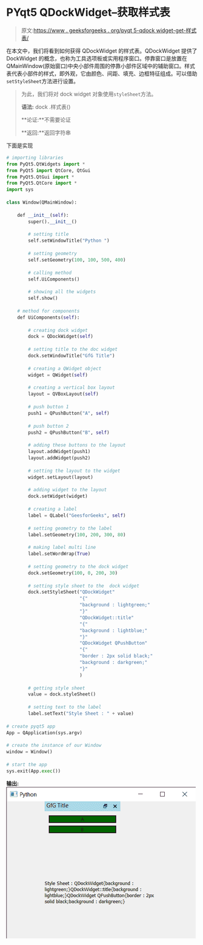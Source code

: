 # PYqt5 QDockWidget–获取样式表

> 原文:[https://www . geeksforgeeks . org/pyqt 5-qdock widget-get-样式表/](https://www.geeksforgeeks.org/pyqt5-qdockwidget-getting-style-sheet/)

在本文中，我们将看到如何获得 QDockWidget 的样式表。QDockWidget 提供了 DockWidget 的概念，也称为工具选项板或实用程序窗口。停靠窗口是放置在 QMainWindow(原始窗口)中央小部件周围的停靠小部件区域中的辅助窗口。样式表代表小部件的样式，即外观，它由颜色、间距、填充、边框特征组成。可以借助`setStyleSheet`方法进行设置。

> 为此，我们将对 dock widget 对象使用`styleSheet`方法。
> 
> **语法:** dock .样式表()
> 
> **论证:**不需要论证
> 
> **返回:**返回字符串

下面是实现

```py
# importing libraries
from PyQt5.QtWidgets import * 
from PyQt5 import QtCore, QtGui
from PyQt5.QtGui import * 
from PyQt5.QtCore import * 
import sys

class Window(QMainWindow):

    def __init__(self):
        super().__init__()

        # setting title
        self.setWindowTitle("Python ")

        # setting geometry
        self.setGeometry(100, 100, 500, 400)

        # calling method
        self.UiComponents()

        # showing all the widgets
        self.show()

    # method for components
    def UiComponents(self):

        # creating dock widget
        dock = QDockWidget(self)

        # setting title to the doc widget
        dock.setWindowTitle("GfG Title")

        # creating a QWidget object
        widget = QWidget(self)

        # creating a vertical box layout
        layout = QVBoxLayout(self)

        # push button 1
        push1 = QPushButton("A", self)

        # push button 2
        push2 = QPushButton("B", self)

        # adding these buttons to the layout
        layout.addWidget(push1)
        layout.addWidget(push2)

        # setting the layout to the widget
        widget.setLayout(layout)

        # adding widget to the layout
        dock.setWidget(widget)

        # creating a label
        label = QLabel("GeesforGeeks", self)

        # setting geometry to the label
        label.setGeometry(100, 200, 300, 80)

        # making label multi line
        label.setWordWrap(True)

        # setting geometry to the dock widget
        dock.setGeometry(100, 0, 200, 30)

        # setting style sheet to the  dock widget
        dock.setStyleSheet("QDockWidget"
                           "{"
                           "background : lightgreen;"
                           "}"
                           "QDockWidget::title"
                           "{"
                           "background : lightblue;"
                           "}"
                           "QDockWidget QPushButton"
                           "{"
                           "border : 2px solid black;"
                           "background : darkgreen;"
                           "}"
                           )

        # getting style sheet
        value = dock.styleSheet()

        # setting text to the label
        label.setText("Style Sheet : " + value)

# create pyqt5 app
App = QApplication(sys.argv)

# create the instance of our Window
window = Window()

# start the app
sys.exit(App.exec())
```

**输出:**
![](img/533732d53bd8df0a86f9bd3b40b8ddab.png)